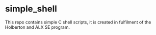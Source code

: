 # simple_shell
This repo contains simple C shell scripts, it is created in fulfilment of the Holberton and ALX SE program.
